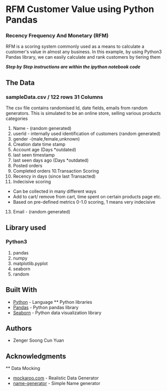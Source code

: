 # RFM Customer Value using Python Pandas
### Recency Frequency And Monetary (RFM)
RFM is a scoring system commonly used as a means to calculate a customer's value in almost any business.
In this example, by using Python3 Pandas library, we can easily calculate and rank customers by tiering them

__*Step by Step instructions are within the ipython notebook code*__
	
## The Data
### sampleData.csv / 122 rows 31 Columns
The csv file contains randomised Id, date fields, emails from random generators.
This is simulated to be an online store, selling various products categories
1. Name - (random generated)
2. userId - internally used identification of customers (random generated)
3. gender -(male,female,unknown)
4. Creation date time stamp
5. Account age (Days *outdated)
6. last seen timestamp
7. last seen days ago (Days *outdated)
8. Posted orders
9. Completed orders
10.Transaction Scoring
11. Recency in days (since last Transacted)
12. Indecisive scoring 
  * Can be collected in many different ways
  * Add to cart/ remove from cart, time spent on certain products page etc.
  * Based on pre-defined metrics 0-1.0 scoring, 1 means very indecisive
13. Email - (random generated)

## Library used
### Python3
1. pandas
2. numpy
3. matplotlib.pyplot
4. seaborn
5. random

## Built With
* [Python](https://www.python.org/download/releases/3.0/) - Language
** Python libraries
* [Pandas](https://pandas.pydata.org/) - Python pandas library
* [Seaborn](https://seaborn.pydata.org/) - Python data visualization library

## Authors

* Zenger Soong Cun Yuan

## Acknowledgments
** Data Mocking
* [mockaroo.com](https://www.mockaroo.com/) - Realistic Data Generator
* [name-generator](https://www.name-generator.org.uk/quick/) - Simple Name generator


